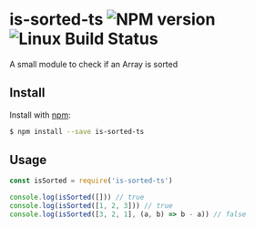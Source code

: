 # is-sorted-ts ![NPM version](https://img.shields.io/npm/v/is-sorted-ts.svg?style=flat) ![Linux Build Status](https://travis-ci.com/nbili/is-sorted-ts.svg?branch=master)

A small module to check if an Array is sorted

## Install

Install with [npm](https://www.npmjs.com/):

```sh
$ npm install --save is-sorted-ts
```

## Usage

```js
const isSorted = require('is-sorted-ts')

console.log(isSorted([])) // true
console.log(isSorted([1, 2, 3])) // true
console.log(isSorted([3, 2, 1], (a, b) => b - a)) // false 
```